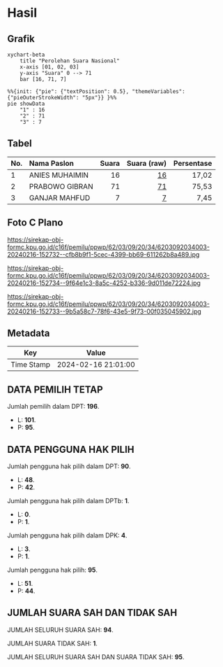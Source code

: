 # Hasil

## Grafik

```mermaid
xychart-beta
    title "Perolehan Suara Nasional"
    x-axis [01, 02, 03]
    y-axis "Suara" 0 --> 71
    bar [16, 71, 7]
```

```mermaid
%%{init: {"pie": {"textPosition": 0.5}, "themeVariables": {"pieOuterStrokeWidth": "5px"}} }%%
pie showData
    "1" : 16
    "2" : 71
    "3" : 7
```

## Tabel

| No. | Nama Paslon    | Suara | Suara (raw) | Persentase |
|:--- |:-------------- | -----:| -----------:| ----------:|
| 1   | ANIES MUHAIMIN | 16    | [16][p-1]   | 17,02      |
| 2   | PRABOWO GIBRAN | 71    | [71][p-2]   | 75,53      |
| 3   | GANJAR MAHFUD  | 7     | [7][p-3]    | 7,45       |


[p-1]: https://github.com/gigit-pemilu/pemilu-2024/blob/main/pilpres/hitung-suara/sub/62-kalimantan-tengah/sub/03-kapuas/sub/09-mantangai/sub/2034-sidomulyo/sub/003-tps/sub/paslon-1.txt
[p-2]: https://github.com/gigit-pemilu/pemilu-2024/blob/main/pilpres/hitung-suara/sub/62-kalimantan-tengah/sub/03-kapuas/sub/09-mantangai/sub/2034-sidomulyo/sub/003-tps/sub/paslon-2.txt
[p-3]: https://github.com/gigit-pemilu/pemilu-2024/blob/main/pilpres/hitung-suara/sub/62-kalimantan-tengah/sub/03-kapuas/sub/09-mantangai/sub/2034-sidomulyo/sub/003-tps/sub/paslon-3.txt

## Foto C Plano

https://sirekap-obj-formc.kpu.go.id/c16f/pemilu/ppwp/62/03/09/20/34/6203092034003-20240216-152732--cfb8b9f1-5cec-4399-bb69-611262b8a489.jpg

https://sirekap-obj-formc.kpu.go.id/c16f/pemilu/ppwp/62/03/09/20/34/6203092034003-20240216-152734--9f64e1c3-8a5c-4252-b336-9d011de72224.jpg

https://sirekap-obj-formc.kpu.go.id/c16f/pemilu/ppwp/62/03/09/20/34/6203092034003-20240216-152733--9b5a58c7-78f6-43e5-9f73-00f035045902.jpg


## Metadata

| Key        | Value               |
| ---------- | ------------------- |
| Time Stamp | 2024-02-16 21:01:00 |


## DATA PEMILIH TETAP

Jumlah pemilih dalam DPT: **196**.
 * L: **101**.
 * P: **95**.

## DATA PENGGUNA HAK PILIH

Jumlah pengguna hak pilih dalam DPT: **90**.
 * L: **48**.
 * P: **42**.

Jumlah pengguna hak pilih dalam DPTb: **1**.
 * L: **0**.
 * P: **1**.

Jumlah pengguna hak pilih dalam DPK: **4**.
 * L: **3**.
 * P: **1**.

Jumlah pengguna hak pilih: **95**.
 * L: **51**.
 * P: **44**.

## JUMLAH SUARA SAH DAN TIDAK SAH

JUMLAH SELURUH SUARA SAH: **94**.

JUMLAH SUARA TIDAK SAH: **1**.

JUMLAH SELURUH SUARA SAH DAN SUARA TIDAK SAH: **95**.


